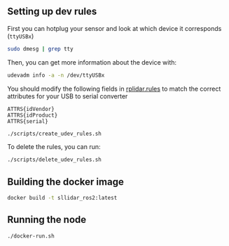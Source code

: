 ## Setting up dev rules
First you can hotplug your sensor and look at which device it corresponds (```ttyUSBx```)
```bash
sudo dmesg | grep tty
```
Then, you can get more information about the device with:
```bash
udevadm info -a -n /dev/ttyUSBx
```

You should modify the following fields in [rplidar.rules](scripts/rplidar.rules) to match the correct attributes for your USB to serial converter

```
ATTRS{idVendor} 
ATTRS{idProduct} 
ATTRS{serial}
```

```bash
./scripts/create_udev_rules.sh
```

To delete the rules, you can run:
```bash
./scripts/delete_udev_rules.sh
```

## Building the docker image
```bash
docker build -t sllidar_ros2:latest
```

## Running the node
```bash
./docker-run.sh
```